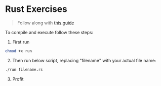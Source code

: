 # Rust Exercises

> Follow along with [this guide]( https://doc.rust-lang.org/stable/rust-by-example/ )

To compile and execute follow these steps:

1. First run
```sh
chmod +x run
```

2. Then run below script, replacing "filename" with your actual file name:
```sh
./run filename.rs
```

3. Profit
